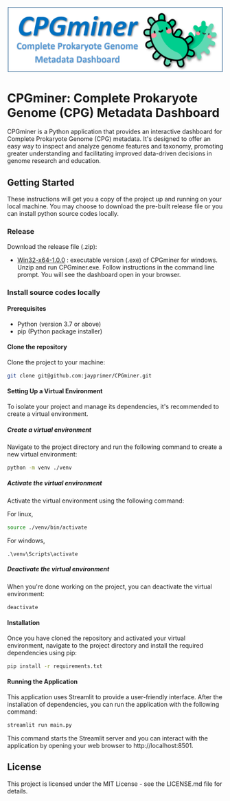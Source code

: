 ![CPGminer: Complete Prokaryote Genome (CPG) Metadata Dashboard](/images/CPGlogo2.png)

# CPGminer: Complete Prokaryote Genome (CPG) Metadata Dashboard
CPGminer is a Python application that provides an interactive dashboard for Complete Prokaryote Genome (CPG) metadata. It's designed to offer an easy way to inspect and analyze genome features and taxonomy, promoting greater understanding and facilitating improved data-driven decisions in genome research and education.

## Getting Started
These instructions will get you a copy of the project up and running on your local machine. You may choose to download the pre-built release file or you can install python source codes locally.

### Release 

Download the release file (.zip):

- [Win32-x64-1.0.0](https://github.com/jayprimer/CPGminer/releases/tag/win32-x64-1.0.0) : executable version (.exe) of CPGminer for windows. Unzip and run CPGminer.exe. Follow instructions in the command line prompt. You will see the dashboard open in your browser. 

### Install source codes locally

#### Prerequisites
- Python (version 3.7 or above)
- pip (Python package installer)

#### Clone the repository
Clone the project to your machine:

```bash
git clone git@github.com:jayprimer/CPGminer.git
```

#### Setting Up a Virtual Environment
To isolate your project and manage its dependencies, it's recommended to create a virtual environment.

##### Create a virtual environment
Navigate to the project directory and run the following command to create a new virtual environment:

```bash 
python -m venv ./venv
```

##### Activate the virtual environment
Activate the virtual environment using the following command:

For linux,
```bash
source ./venv/bin/activate
```

For windows,
```
.\venv\Scripts\activate
```

##### Deactivate the virtual environment
When you're done working on the project, you can deactivate the virtual environment:
```bash
deactivate
```


#### Installation
Once you have cloned the repository and activated your virtual environment, navigate to the project directory and install the required dependencies using pip:

```bash
pip install -r requirements.txt
```

#### Running the Application
This application uses Streamlit to provide a user-friendly interface. After the installation of dependencies, you can run the application with the following command:

```bash
streamlit run main.py
```

This command starts the Streamlit server and you can interact with the application by opening your web browser to http://localhost:8501.

## License
This project is licensed under the MIT License - see the LICENSE.md file for details.
